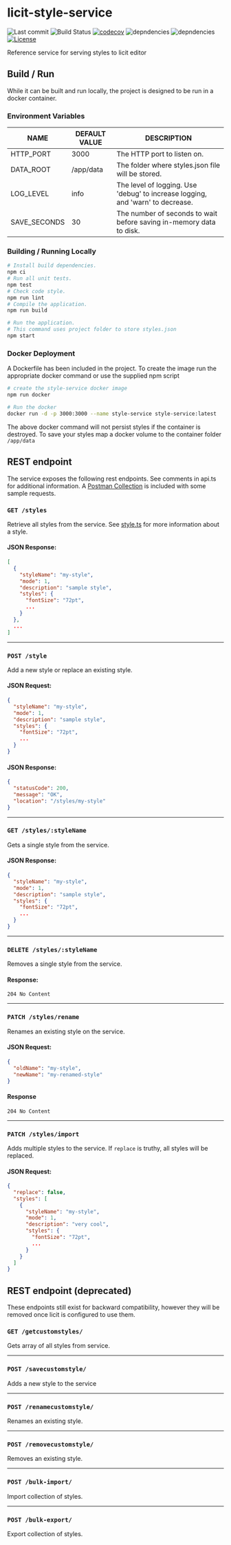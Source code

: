 # licit-style-service
![Last commit](https://img.shields.io/github/last-commit/MO-Movia/licit-style-service)
![Build Status](https://github.com/MO-Movia/licit-style-service/workflows/build/badge.svg?branch=main)
[![codecov](https://codecov.io/gh/MO-Movia/licit-style-service/branch/main/graph/badge.svg?token=40H9P8IZRC)](https://codecov.io/gh/MO-Movia/licit-style-service)
![depndencies](https://david-dm.org/MO-Movia/licit-style-service.svg)
![depndencies](https://david-dm.org/MO-Movia/licit-style-service/dev-status.svg)
[![License](https://shields.io/github/license/MO-Movia/licit-style-service)](./LICENSE)


Reference service for serving styles to licit editor

## Build / Run
While it can be built and run locally, the project is designed to be run in a docker container.

### Environment Variables
NAME|DEFAULT VALUE|DESCRIPTION
---|---|---
HTTP_PORT|3000|The HTTP port to listen on.
DATA_ROOT|/app/data|The folder where styles.json file will be stored.
LOG_LEVEL|info|The level of logging. Use 'debug' to increase logging, and 'warn' to decrease.
SAVE_SECONDS|30|The number of seconds to wait before saving in-memory data to disk.

### Building / Running Locally
```bash
# Install build dependencies.
npm ci
# Run all unit tests.
npm test
# Check code style.
npm run lint
# Compile the application.
npm run build

# Run the application.
# This command uses project folder to store styles.json
npm start
```

### Docker Deployment

A Dockerfile has been included in the project. To create the image run the appropriate docker command or use the supplied npm script

```bash
# create the style-service docker image
npm run docker

# Run the docker
docker run -d -p 3000:3000 --name style-service style-service:latest
```

The above docker command will not persist styles if the container is destroyed.  To save your styles map a docker volume to the container folder `/app/data`

## REST endpoint

The service exposes the following rest endpoints. See comments in api.ts for additional information.  A [Postman Collection](./postman_collection.json) is included with some sample requests.

### `GET /styles`

Retrieve all styles from the service. See [style.ts](./src/style/ts) for more information about a style.

#### JSON Response:

```json
[
  {
    "styleName": "my-style",
    "mode": 1,
    "description": "sample style",
    "styles": {
      "fontSize": "72pt",
      ...
    }
  },
  ...
]
```

---

### `POST /style`

Add a new style or replace an existing style.

#### JSON Request:

```json
{
  "styleName": "my-style",
  "mode": 1,
  "description": "sample style",
  "styles": {
    "fontSize": "72pt",
    ...
  }
}
```
#### JSON Response:

``` json
{
  "statusCode": 200,
  "message": "OK",
  "location": "/styles/my-style"
}
```

---

### `GET /styles/:styleName`

Gets a single style from the service.

#### JSON Response:

``` json
{
  "styleName": "my-style",
  "mode": 1,
  "description": "sample style",
  "styles": {
    "fontSize": "72pt",
    ...
  }
}
```

---

### `DELETE /styles/:styleName`

Removes a single style from the service.

#### Response:

```
204 No Content
```

---

### `PATCH /styles/rename`

Renames an existing style on the service.

#### JSON Request:

```json
{
  "oldName": "my-style",
  "newName": "my-renamed-style"
}
```

#### Response

```
204 No Content
```

---

### `PATCH /styles/import`

Adds multiple styles to the service.  If `replace` is truthy, all styles will be replaced.

#### JSON Request:

```json
{
  "replace": false,
  "styles": [
    {
      "styleName": "my-style",
      "mode": 1,
      "description": "very cool",
      "styles": {
        "fontSize": "72pt",
        ...
      }
    }
  ]
}
```

## REST endpoint (deprecated)
These endpoints still exist for backward compatibility, however they will be removed once licit is configured to use them.

### `GET /getcustomstyles/`

Gets array of all styles from service.

---

### `POST /savecustomstyle/`

Adds a new style to the service

---

### `POST /renamecustomstyle/`

Renames an existing style.

---

### `POST /removecustomstyle/`

Removes an existing style.

---

### `POST /bulk-import/`

Import collection of styles.

---
### `POST /bulk-export/`

Export collection of styles.
